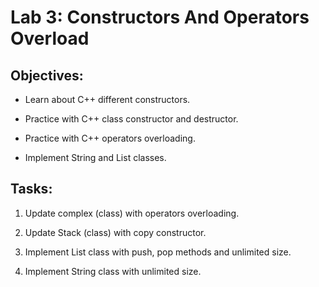 # Lab 3: Constructors And Operators Overload

## Objectives:

- Learn about C++ different constructors.

- Practice with C++ class constructor and destructor.

- Practice with C++ operators overloading.

- Implement String and List classes.

## Tasks:

1. Update complex (class) with operators overloading.

2. Update Stack (class) with copy constructor.

3. Implement List class with push, pop methods and unlimited size.

4. Implement String class with unlimited size.
